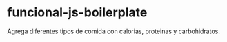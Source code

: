 # funcional-js-boilerplate
Agrega diferentes tipos de comida con calorias, proteinas y carbohidratos.

